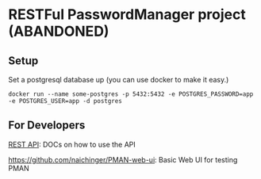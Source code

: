 # RESTFul PasswordManager project (ABANDONED)

## Setup

Set a postgresql database up (you can use docker to make it easy.)

```docker run --name some-postgres -p 5432:5432 -e POSTGRES_PASSWORD=app -e POSTGRES_USER=app -d postgres```

## For Developers

[REST API](docs/restapi.md): DOCs on how to use the API

https://github.com/naichinger/PMAN-web-ui: Basic Web UI for testing PMAN
